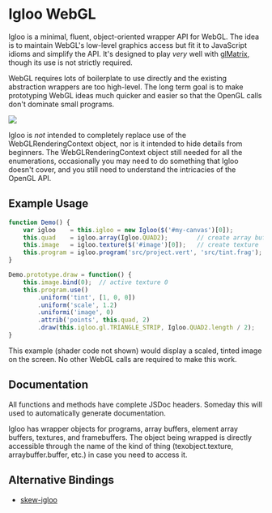 # Igloo WebGL

Igloo is a minimal, fluent, object-oriented wrapper API for WebGL. The
idea is to maintain WebGL's low-level graphics access but fit it to
JavaScript idioms and simplify the API. It's designed to play *very*
well with [glMatrix](http://glmatrix.net/), though its use is not
strictly required.

WebGL requires lots of boilerplate to use directly and the existing
abstraction wrappers are too high-level. The long term goal is to make
prototyping WebGL ideas much quicker and easier so that the OpenGL
calls don't dominate small programs.

![](http://i.imgur.com/snY3Gh2.png)

Igloo is *not* intended to completely replace use of the
WebGLRenderingContext object, nor is it intended to hide details from
beginners. The WebGLRenderingContext object still needed for all the
enumerations, occasionally you may need to do something that Igloo
doesn't cover, and you still need to understand the intricacies of the
OpenGL API.

## Example Usage

```js
function Demo() {
    var igloo    = this.igloo = new Igloo($('#my-canvas')[0]);
    this.quad    = igloo.array(Igloo.QUAD2);        // create array buffer
    this.image   = igloo.texture($('#image')[0]);   // create texture
    this.program = igloo.program('src/project.vert', 'src/tint.frag');
}

Demo.prototype.draw = function() {
    this.image.bind(0);  // active texture 0
    this.program.use()
        .uniform('tint', [1, 0, 0])
        .uniform('scale', 1.2)
        .uniformi('image', 0)
        .attrib('points', this.quad, 2)
        .draw(this.igloo.gl.TRIANGLE_STRIP, Igloo.QUAD2.length / 2);
}
```

This example (shader code not shown) would display a scaled, tinted
image on the screen. No other WebGL calls are required to make this
work.

## Documentation

All functions and methods have complete JSDoc headers. Someday this
will used to automatically generate documentation.

Igloo has wrapper objects for programs, array buffers, element array
buffers, textures, and framebuffers. The object being wrapped is
directly accessible through the name of the kind of thing
(texobject.texture, arraybuffer.buffer, etc.) in case you need to
access it.

## Alternative Bindings

* [skew-igloo](https://github.com/ryankaplan/skew-igloo)
